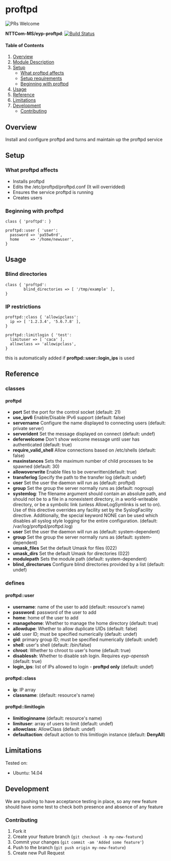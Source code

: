 # proftpd

![PRs Welcome](https://img.shields.io/badge/PRs-welcome-brightgreen.svg)

**NTTCom-MS/eyp-proftpd**: [![Build Status](https://travis-ci.org/NTTCom-MS/eyp-proftpd.png?branch=master)](https://travis-ci.org/NTTCom-MS/eyp-proftpd)

#### Table of Contents

1. [Overview](#overview)
2. [Module Description](#module-description)
3. [Setup](#setup)
    * [What proftpd affects](#what-proftpd-affects)
    * [Setup requirements](#setup-requirements)
    * [Beginning with proftpd](#beginning-with-proftpd)
4. [Usage](#usage)
5. [Reference](#reference)
5. [Limitations](#limitations)
6. [Development](#development)
    * [Contributing](#contributing)

## Overview

Install and configure proftpd and turns and maintain up the proftpd service

## Setup

### What proftpd affects

* Installs proftpd
* Edits the /etc/proftpd/proftpd.conf (It will overridded)
* Ensures the service proftpd is running
* Creates users

### Beginning with proftpd

```puppet
class { 'proftpd': }

proftpd::user { 'user':
  password => 'pa55w0rd',
  home     => '/home/newuser',
}
```

## Usage

### Blind directories

```puppet
class { 'proftpd':
        blind_directories => [ '/tmp/example' ],
}
```

### IP restrictions

```puppet
proftpd::class { 'allowipclass':
  ip => [ '1.2.3.4', '5.6.7.8' ],
}

proftpd::limitlogin { 'test':
  limituser => [ 'caca' ],
  allowclass => 'allowipclass',
}
```

this is automatically added if **proftpd::user::login_ips** is used

## Reference

### classes

#### proftpd

* **port** Set the port for the control socket (default: 21)
* **use_ipv6** Enable/Disable IPv6 support (default: false)
* **servername** Configure the name displayed to connecting users (default: private server)
* **serverident** Set the message displayed on connect (default: undef)
* **deferwelcome** Don't show welcome message until user has authenticated (default: true)
* **require_valid_shell** Allow connections based on /etc/shells (default: false)
* **maxinstances** Sets the maximum number of child processes to be spawned (default: 30)
* **allowoverwrite**  Enable files to be overwritten(default: true)
* **transferlog** Specify the path to the transfer log (default: undef)
* **user** Set the user the daemon will run as (default: proftpd)
* **group** Set the group the server normally runs as (default: nogroup)
* **systemlog**: The filename argument should contain an absolute path, and should not be to a file in a nonexistent directory, in a world-writeable directory, or be a symbolic link (unless AllowLogSymlinks is set to on). Use of this directive overrides any facility set by the SyslogFacility directive. Additionally, the special keyword NONE can be used which disables all syslog style logging for the entire configuration. (default: /var/log/proftpd/proftpd.log)
* **user** Set the user the daemon will run as (default: system-dependent)
* **group** Set the group the server normally runs as (default: system-dependent)
* **umask_files** Set the default Umask for files (022)
* **umask_dirs** Set the default Umask for directories (022)
* **modulepath** Sets the module path (default: system-dependent)
* **blind_directorues** Configure blind directories provided by a list (default: undef)

### defines

#### proftpd::user

* **username**: name of the user to add (default: resource's name)
* **password**: password of the user to add
* **home**: home of the user to add
* **managehome**: Whether to manage the home directory (default: true)
* **allowdupe**: Whether to allow duplicate UIDs (default: false)
* **uid**: user ID; must be specified numerically (default: undef)
* **gid**: primary group ID; must be specified numerically (default: undef)
* **shell**: user's shell (default: /bin/false)
* **chroot**: Whether to chroot to user's home (default: true)
* **disablessh**: Whether to disable ssh login. Requires *eyp-openssh* (default: true)
* **login_ips**: list of IPs allowed to login - **proftpd only** (default: undef)

#### proftpd::class

* **ip**: IP array
* **classname**: (default: resource's name)

#### proftpd::limitlogin

* **limitloginname** (default: resource's name)
* **limituser**: array of users to limit (default: undef)
* **allowclass**: AllowClass (default: undef)
* **defaultaction**: default action to this limitlogin instance (default: **DenyAll**)

## Limitations

Tested on:
* Ubuntu: 14.04

## Development

We are pushing to have acceptance testing in place, so any new feature should
have some test to check both presence and absence of any feature

### Contributing

1. Fork it
2. Create your feature branch (`git checkout -b my-new-feature`)
3. Commit your changes (`git commit -am 'Added some feature'`)
4. Push to the branch (`git push origin my-new-feature`)
5. Create new Pull Request
